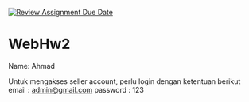 [![Review Assignment Due Date](https://classroom.github.com/assets/deadline-readme-button-22041afd0340ce965d47ae6ef1cefeee28c7c493a6346c4f15d667ab976d596c.svg)](https://classroom.github.com/a/VfW8bnt7)
# WebHw2
Name: Ahmad 

Untuk mengakses seller account, perlu login dengan ketentuan berikut
email : admin@gmail.com
password : 123
